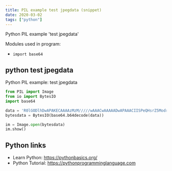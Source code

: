 ```yaml
---
title: PIL example test jpegdata (snippet)
date: 2020-03-02
tags: ["python"]
---
```

Python PIL example 'test jpegdata'


Modules used in program: 
* `import base64`

## python test jpegdata

Python PIL example: test jpegdata

```python
from PIL import Image
from io import BytesIO
import base64

data = 'R0lGODlhDwAPAKECAAAAzMzM/////wAAACwAAAAADwAPAAACIISPeQHsrZ5ModrLlN48CXF8m2iQ3YmmKqVlRtW4MLwWACH+H09wdGltaXplZCBieSBVbGVhZCBTbWFydFNhdmVyIQAAOw=='
bytesdata = BytesIO(base64.b64decode(data))

im = Image.open(bytesdata)
im.show()

```

## Python links

- Learn Python: https://pythonbasics.org/
- Python Tutorial: https://pythonprogramminglanguage.com
